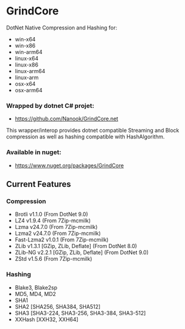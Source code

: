 # GrindCore

DotNet Native Compression and Hashing for:
- win-x64
- win-x86
- win-arm64
- linux-x64
- linux-x86
- linux-arm64
- linux-arm
- osx-x64
- osx-arm64

### Wrapped by dotnet C# projet:

- https://github.com/Nanook/GrindCore.net

This wrapper/interop provides dotnet compatible Streaming and Block compression as well as hashing compatible with HashAlgorithm. 

### Available in nuget:

- https://www.nuget.org/packages/GrindCore

## Current Features

### Compression

- Brotli v1.1.0 (From DotNet 9.0)
- LZ4 v1.9.4 (From 7Zip-mcmilk)
- Lzma v24.7.0 (From 7Zip-mcmilk)
- Lzma2 v24.7.0 (From 7Zip-mcmilk)
- Fast-Lzma2 v1.0.1 (From 7Zip-mcmilk)
- ZLib v1.3.1 [GZip, ZLib, Deflate] (From DotNet 8.0)
- ZLib-NG v2.2.1 [GZip, ZLib, Deflate] (From DotNet 9.0)
- ZStd v1.5.6 (From 7Zip-mcmilk)

### Hashing

- Blake3, Blake2sp
- MD5, MD4, MD2
- SHA1
- SHA2 [SHA256, SHA384, SHA512]
- SHA3 [SHA3-224, SHA3-256, SHA3-384, SHA3-512]
- XXHash [XXH32, XXH64]
